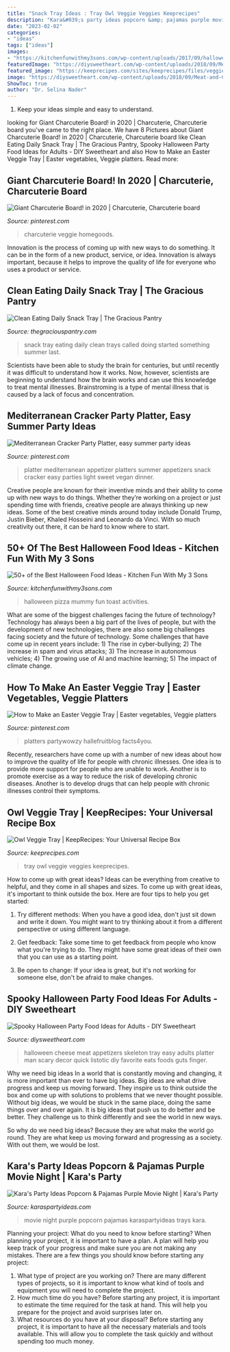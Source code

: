 ```yaml
---
title: "Snack Tray Ideas : Tray Owl Veggie Veggies Keeprecipes"
description: "Kara&#039;s party ideas popcorn &amp; pajamas purple movie night"
date: "2023-02-02"
categories:
- "ideas"
tags: ["ideas"]
images:
- "https://kitchenfunwithmy3sons.com/wp-content/uploads/2017/09/halloween-mummy-pizza-toast.jpg"
featuredImage: "https://diysweetheart.com/wp-content/uploads/2018/09/Meat-and-Cheese-Tray.jpg"
featured_image: "https://keeprecipes.com/sites/keeprecipes/files/veggies_2.jpg"
image: "https://diysweetheart.com/wp-content/uploads/2018/09/Meat-and-Cheese-Tray.jpg"
ShowToc: true
author: "Dr. Selina Nader"
---
```



1. Keep your ideas simple and easy to understand.

	

		
looking for Giant Charcuterie Board! in 2020 | Charcuterie, Charcuterie board you've came to the right place. We have 8 Pictures about Giant Charcuterie Board! in 2020 | Charcuterie, Charcuterie board like Clean Eating Daily Snack Tray | The Gracious Pantry, Spooky Halloween Party Food Ideas for Adults - DIY Sweetheart and also How to Make an Easter Veggie Tray | Easter vegetables, Veggie platters. Read more:
		
    
## Giant Charcuterie Board! In 2020 | Charcuterie, Charcuterie Board

<img loading=lazy src="https://i.pinimg.com/originals/d5/21/38/d52138ed10ee80992443bca1a38f3786.jpg" onerror="this.onerror=null;this.src='https://tse3.mm.bing.net/th?id=OIP.ZW2tx2DJ-dKM0rcomjvjfQHaOk&amp;pid=15.1';" alt="Giant Charcuterie Board! in 2020 | Charcuterie, Charcuterie board">

_Source: pinterest.com_

>charcuterie veggie homegoods. 

	

Innovation is the process of coming up with new ways to do something. It can be in the form of a new product, service, or idea. Innovation is always important, because it helps to improve the quality of life for everyone who uses a product or service.

    
## Clean Eating Daily Snack Tray | The Gracious Pantry

<img loading=lazy src="https://www.thegraciouspantry.com/wp-content/uploads/2018/06/clean-eating-snack-trays-v-1--682x1024.jpg" onerror="this.onerror=null;this.src='https://tse4.mm.bing.net/th?id=OIP.OYF2wiYMMvyWsaRZ-aK47AHaLH&amp;pid=15.1';" alt="Clean Eating Daily Snack Tray | The Gracious Pantry">

_Source: thegraciouspantry.com_

>snack tray eating daily clean trays called doing started something summer last. 

	

Scientists have been able to study the brain for centuries, but until recently it was difficult to understand how it works. Now, however, scientists are beginning to understand how the brain works and can use this knowledge to treat mental illnesses. Brainstroming is a type of mental illness that is caused by a lack of focus and concentration.

    
## Mediterranean Cracker Party Platter, Easy Summer Party Ideas

<img loading=lazy src="https://i.pinimg.com/736x/38/fc/9a/38fc9ae8e9fe8af487399fc7d81dd9b8--party-platters-summer-parties.jpg" onerror="this.onerror=null;this.src='https://tse4.mm.bing.net/th?id=OIP.95MocllVTSTeGUsrieOPXwHaJ3&amp;pid=15.1';" alt="Mediterranean Cracker Party Platter, easy summer party ideas">

_Source: pinterest.com_

>platter mediterranean appetizer platters summer appetizers snack cracker easy parties light sweet vegan dinner. 

	

Creative people are known for their inventive minds and their ability to come up with new ways to do things. Whether they’re working on a project or just spending time with friends, creative people are always thinking up new ideas. Some of the best creative minds around today include Donald Trump, Justin Bieber, Khaled Hosseini and Leonardo da Vinci. With so much creativity out there, it can be hard to know where to start.

    
## 50+ Of The Best Halloween Food Ideas - Kitchen Fun With My 3 Sons

<img loading=lazy src="https://kitchenfunwithmy3sons.com/wp-content/uploads/2017/09/halloween-mummy-pizza-toast.jpg" onerror="this.onerror=null;this.src='https://tse1.mm.bing.net/th?id=OIP.MbnvjgX6zWOwHw7iVhikXQHaLH&amp;pid=15.1';" alt="50+ of the Best Halloween Food Ideas - Kitchen Fun With My 3 Sons">

_Source: kitchenfunwithmy3sons.com_

>halloween pizza mummy fun toast activities. 

	

What are some of the biggest challenges facing the future of technology?
Technology has always been a big part of the lives of people, but with the development of new technologies, there are also some big challenges facing society and the future of technology. Some challenges that have come up in recent years include: 1) The rise in cyber-bullying; 2) The increase in spam and virus attacks; 3) The increase in autonomous vehicles; 4) The growing use of AI and machine learning; 5) The impact of climate change.

    
## How To Make An Easter Veggie Tray | Easter Vegetables, Veggie Platters

<img loading=lazy src="https://i.pinimg.com/originals/e0/38/e6/e038e649c2d1b4cf1b1addf5478b84ac.jpg" onerror="this.onerror=null;this.src='https://tse2.mm.bing.net/th?id=OIP.X-3kWuH7zkEp_l0tVS_c-AHaJ4&amp;pid=15.1';" alt="How to Make an Easter Veggie Tray | Easter vegetables, Veggie platters">

_Source: pinterest.com_

>platters partywowzy hallefruitblog facts4you. 

	

Recently, researchers have come up with a number of new ideas about how to improve the quality of life for people with chronic illnesses. One idea is to provide more support for people who are unable to work. Another is to promote exercise as a way to reduce the risk of developing chronic diseases. Another is to develop drugs that can help people with chronic illnesses control their symptoms.

    
## Owl Veggie Tray | KeepRecipes: Your Universal Recipe Box

<img loading=lazy src="https://keeprecipes.com/sites/keeprecipes/files/veggies_2.jpg" onerror="this.onerror=null;this.src='https://tse1.mm.bing.net/th?id=OIP.DeKtq5Y9FdH13X-oibrK1QHaJ2&amp;pid=15.1';" alt="Owl Veggie Tray | KeepRecipes: Your Universal Recipe Box">

_Source: keeprecipes.com_

>tray owl veggie veggies keeprecipes. 

	

How to come up with great ideas?
Ideas can be everything from creative to helpful, and they come in all shapes and sizes. To come up with great ideas, it's important to think outside the box. Here are four tips to help you get started:
1. Try different methods: When you have a good idea, don't just sit down and write it down. You might want to try thinking about it from a different perspective or using different language.

2. Get feedback: Take some time to get feedback from people who know what you're trying to do. They might have some great ideas of their own that you can use as a starting point.

3. Be open to change: If your idea is great, but it's not working for someone else, don't be afraid to make changes.

    
## Spooky Halloween Party Food Ideas For Adults - DIY Sweetheart

<img loading=lazy src="https://diysweetheart.com/wp-content/uploads/2018/09/Meat-and-Cheese-Tray.jpg" onerror="this.onerror=null;this.src='https://tse2.mm.bing.net/th?id=OIP.FuQw4KSpESSB_AJc53KV3gHaJ4&amp;pid=15.1';" alt="Spooky Halloween Party Food Ideas for Adults - DIY Sweetheart">

_Source: diysweetheart.com_

>halloween cheese meat appetizers skeleton tray easy adults platter man scary decor quick listotic diy favorite eats foods guts finger. 

	

Why we need big ideas
In a world that is constantly moving and changing, it is more important than ever to have big ideas. Big ideas are what drive progress and keep us moving forward. They inspire us to think outside the box and come up with solutions to problems that we never thought possible.
Without big ideas, we would be stuck in the same place, doing the same things over and over again. It is big ideas that push us to do better and be better. They challenge us to think differently and see the world in new ways.

So why do we need big ideas? Because they are what make the world go round. They are what keep us moving forward and progressing as a society. With out them, we would be lost.

    
## Kara&#039;s Party Ideas Popcorn &amp; Pajamas Purple Movie Night | Kara&#039;s Party

<img loading=lazy src="https://karaspartyideas.com/wp-content/uploads/2016/07/Popcorn-Pajamas-Purple-Movie-Night-via-Karas-Party-Ideas-KarasPartyIdeas.com25.jpg" onerror="this.onerror=null;this.src='https://tse1.mm.bing.net/th?id=OIP.D_edekMiXQDULts7LQwVGAHaLH&amp;pid=15.1';" alt="Kara&#039;s Party Ideas Popcorn &amp; Pajamas Purple Movie Night | Kara&#039;s Party">

_Source: karaspartyideas.com_

>movie night purple popcorn pajamas karaspartyideas trays kara. 

	

Planning your project: What do you need to know before starting?
When planning your project, it is important to have a plan. A plan will help you keep track of your progress and make sure you are not making any mistakes. There are a few things you should know before starting any project:
1. What type of project are you working on? There are many different types of projects, so it is important to know what kind of tools and equipment you will need to complete the project.
2. How much time do you have? Before starting any project, it is important to estimate the time required for the task at hand. This will help you prepare for the project and avoid surprises later on.
3. What resources do you have at your disposal? Before starting any project, it is important to have all the necessary materials and tools available. This will allow you to complete the task quickly and without spending too much money.

